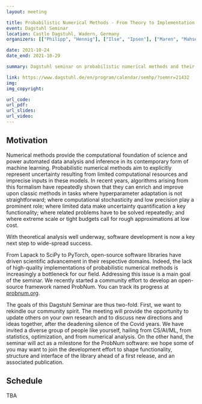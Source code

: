 ```yaml
---
layout: meeting

title: Probabilistic Numerical Methods - From Theory to Implementation
event: Dagstuhl Seminar
location: Castle Dagstuhl, Wadern, Germany
organizers: [["Philipp", "Hennig"], ["Ilse", "Ipsen"], ["Maren", "Mahsereci"], ["Tim", "Sullivan"], ["Jonathan", "Wenger"]]

date: 2021-10-24
date_end: 2021-10-29

summary: Dagstuhl seminar on probabilistic numerical methods and their implementation.

link: https://www.dagstuhl.de/en/program/calendar/semhp/?semnr=21432
img:
img_copyright:

url_code:
url_pdf:
url_slides:
url_video:
---
```


## Motivation

Numerical methods provide the computational foundation of science and power automated data analysis and inference in its contemporary form of machine learning. Probabilistic numerical methods aim to explicitly represent uncertainty resulting from limited computational resources and imprecise inputs in these models. In recent years, algorithms arising from this formalism have repeatedly shown that they can enrich and improve upon classic methods in tasks where hyperparameter adaptation is not straightforward; where computational stochasticity and low precision play a prominent role; where limited data make uncertainty quantification a key functionality; where related problems have to be solved repeatedly; and where extreme scale or tight budgets call for rough approximations at low cost.

With theoretical analysis well underway, software development is now a key next step to wide-spread success.

From Lapack to SciPy to PyTorch, open-source software libraries have driven scientific advancement in their respective domains. Indeed, the lack of high-quality implementations of probabilistic numerical methods is increasingly a bottleneck for our field. Addressing this issue is a main goal of the seminar. We recently started a community effort to develop an open-source framework named ProbNum. You can track its progress at [probnum.org](http://probnum.org/).

The goals of this Dagstuhl Seminar are thus two-fold. First, we want to rekindle our community spirit. The meeting will provide the opportunity to update others on your own research and to discuss new directions and ideas together, after the deadening silence of the Covid years. We have invited a diverse group of people like yourself, hailing from CS/AI/ML, from statistics, optimization, and from numerical analysis. On the other hand, the seminar will act as a milestone for the ProbNum software: we hope some of you may want to join the development effort to shape functionality, structure and interface of the library ahead of a first release, and an associated publication.

## Schedule

TBA
